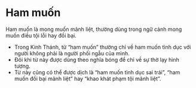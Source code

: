 # Ham muốn

Ham muốn là mong muốn mãnh liệt, thường dùng trong ngữ cảnh mong muốn điều tội lỗi hay đồi bại.
- Trong Kinh Thánh, từ “ham muốn” thường chỉ về ham muốn tình dục với người không phải là người phối ngẫu của mình.  
- Đôi khi từ này được dùng theo nghĩa bóng để chỉ về sự thờ lạy hình tượng. 
- Từ này cũng có thể được dịch là “ham muốn tình dục sai trái”, “ham muốn đồi bại mãnh liệt” hay “khao khát phạm tội mãnh liệt”.

